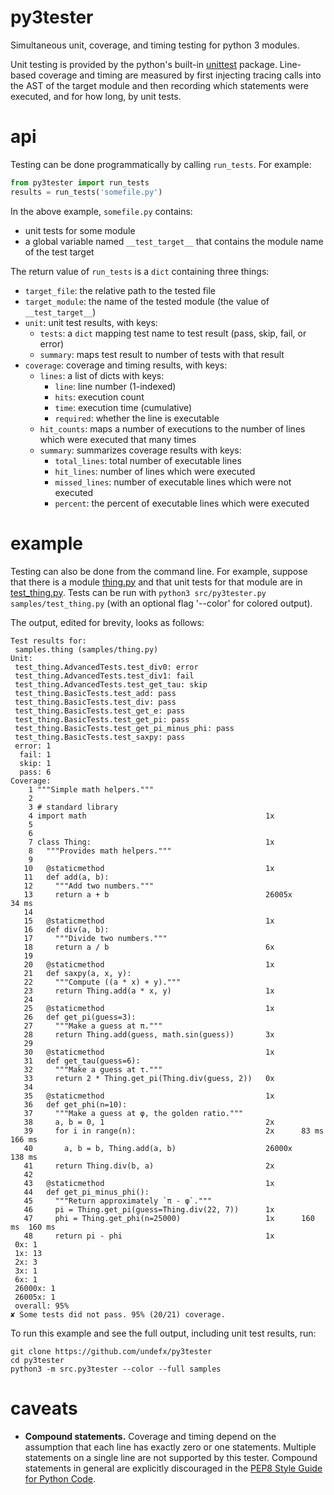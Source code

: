 # py3tester

Simultaneous unit, coverage, and timing testing for python 3 modules.

Unit testing is provided by the python's built-in
[unittest](https://docs.python.org/3/library/unittest.html) package. Line-based
coverage and timing are measured by first injecting tracing calls into the AST
of the target module and then recording which statements were executed, and for
how long, by unit tests.

# api

Testing can be done programmatically by calling `run_tests`. For example:

```python
from py3tester import run_tests
results = run_tests('somefile.py')
```

In the above example, `somefile.py` contains:

- unit tests for some module
- a global variable named `__test_target__` that contains the module name of
  the test target

The return value of `run_tests` is a `dict` containing three things:

- `target_file`: the relative path to the tested file
- `target_module`: the name of the tested module (the value of
  `__test_target__`)
- `unit`: unit test results, with keys:
  - `tests`: a `dict` mapping test name to test result (pass, skip, fail, or
    error)
  - `summary`: maps test result to number of tests with that result
- `coverage`: coverage and timing results, with keys:
  - `lines`: a list of dicts with keys:
    - `line`: line number (1-indexed)
    - `hits`: execution count
    - `time`: execution time (cumulative)
    - `required`: whether the line is executable
  - `hit_counts`: maps a number of executions to the number of lines which were
    executed that many times
  - `summary`: summarizes coverage results with keys:
    - `total_lines`: total number of executable lines
    - `hit_lines`: number of lines which were executed
    - `missed_lines`: number of executable lines which were not executed
    - `percent`: the percent of executable lines which were executed


# example

Testing can also be done from the command line. For example, suppose that there
is a module [thing.py](samples/thing.py) and that unit tests for that module
are in [test_thing.py](samples/test_thing.py). Tests can be run with `python3
src/py3tester.py samples/test_thing.py` (with an optional flag '--color' for
colored output).

The output, edited for brevity, looks as follows:

```
Test results for:
 samples.thing (samples/thing.py)
Unit:
 test_thing.AdvancedTests.test_div0: error
 test_thing.AdvancedTests.test_div1: fail
 test_thing.AdvancedTests.test_get_tau: skip
 test_thing.BasicTests.test_add: pass
 test_thing.BasicTests.test_div: pass
 test_thing.BasicTests.test_get_e: pass
 test_thing.BasicTests.test_get_pi: pass
 test_thing.BasicTests.test_get_pi_minus_phi: pass
 test_thing.BasicTests.test_saxpy: pass
 error: 1
  fail: 1
  skip: 1
  pass: 6
Coverage:
    1 """Simple math helpers."""
    2
    3 # standard library
    4 import math                                        1x
    5
    6
    7 class Thing:                                       1x
    8   """Provides math helpers."""
    9
   10   @staticmethod                                    1x
   11   def add(a, b):
   12     """Add two numbers."""
   13     return a + b                                   26005x          34 ms
   14
   15   @staticmethod                                    1x
   16   def div(a, b):
   17     """Divide two numbers."""
   18     return a / b                                   6x
   19
   20   @staticmethod                                    1x
   21   def saxpy(a, x, y):
   22     """Compute ((a * x) + y)."""
   23     return Thing.add(a * x, y)                     1x
   24
   25   @staticmethod                                    1x
   26   def get_pi(guess=3):
   27     """Make a guess at π."""
   28     return Thing.add(guess, math.sin(guess))       3x
   29
   30   @staticmethod                                    1x
   31   def get_tau(guess=6):
   32     """Make a guess at τ."""
   33     return 2 * Thing.get_pi(Thing.div(guess, 2))   0x
   34
   35   @staticmethod                                    1x
   36   def get_phi(n=10):
   37     """Make a guess at φ, the golden ratio."""
   38     a, b = 0, 1                                    2x
   39     for i in range(n):                             2x      83 ms   166 ms
   40       a, b = b, Thing.add(a, b)                    26000x          138 ms
   41     return Thing.div(b, a)                         2x
   42
   43   @staticmethod                                    1x
   44   def get_pi_minus_phi():
   45     """Return approximately `π - φ`."""
   46     pi = Thing.get_pi(guess=Thing.div(22, 7))      1x
   47     phi = Thing.get_phi(n=25000)                   1x      160 ms  160 ms
   48     return pi - phi                                1x
 0x: 1
 1x: 13
 2x: 3
 3x: 1
 6x: 1
 26000x: 1
 26005x: 1
 overall: 95%
✘ Some tests did not pass. 95% (20/21) coverage.
```

To run this example and see the full output, including unit test results, run:

```shell
git clone https://github.com/undefx/py3tester
cd py3tester
python3 -m src.py3tester --color --full samples
```

# caveats

- **Compound statements.** Coverage and timing depend on the assumption that
  each line has exactly zero or one statements. Multiple statements on a single
  line are not supported by this tester. Compound statements in general are
  explicitly discouraged in the [PEP8 Style Guide for Python
  Code](https://www.python.org/dev/peps/pep-0008/).
